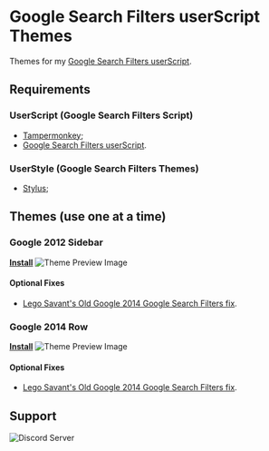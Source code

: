 # Google Search Filters userScript Themes
Themes for my [Google Search Filters userScript](https://github.com/brunobits/Google-Search-Filters-userScript).

## Requirements
### UserScript (Google Search Filters Script)
- [Tampermonkey](https://www.tampermonkey.net/);
- [Google Search Filters userScript](https://github.com/brunobits/Google-Search-Filters-userScript/raw/main/old-google-search-filters-restored.user.js).

### UserStyle (Google Search Filters Themes)
- [Stylus](https://github.com/openstyles/stylus#releases);

## Themes (use one at a time)
### Google 2012 Sidebar
[**Install**](https://github.com/brunobits/Google-Search-Filters-userScript-Themes/raw/main/2012-sidebar/theme.user.css)
![Theme Preview Image](https://raw.githubusercontent.com/brunobits/Google-Search-Filters-userScript-Themes/main/2012-sidebar/preview.png)
#### Optional Fixes
- [Lego Savant's Old Google 2014 Google Search Filters fix](https://github.com/brunobits/Google-Search-Filters-userScript-Themes/raw/main/2012-sidebar/optional-fixes/legosavant-old-google-2014.user.css).
### Google 2014 Row
[**Install**](https://github.com/brunobits/Google-Search-Filters-userScript-Themes/raw/main/2014-row/theme.user.css)
![Theme Preview Image](https://raw.githubusercontent.com/brunobits/Google-Search-Filters-userScript-Themes/main/2014-row/preview.png)
#### Optional Fixes
- [Lego Savant's Old Google 2014 Google Search Filters fix](https://github.com/brunobits/Google-Search-Filters-userScript-Themes/raw/main/2014-row/optional-fixes/legosavant-old-google-2014.user.css).

## Support
![Discord Server](https://discordapp.com/api/guilds/1140065636857421945/widget.png?style=shield)